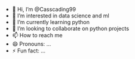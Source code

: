 - 👋 Hi, I’m @Casscading99
- 👀 I’m interested in data science and ml
- 🌱 I’m currently learning python
- 💞️ I’m looking to collaborate on python projects
- 📫 How to reach me 
- 😄 Pronouns: ...
- ⚡ Fun fact: ...

<!---
Casscading99/Casscading99 is a ✨ special ✨ repository because its `README.md` (this file) appears on your GitHub profil
You can click the Preview link to take a look at your changes.
--->
